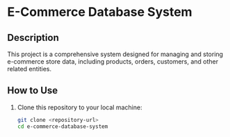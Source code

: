 # E-Commerce Database System

## Description
This project is a comprehensive system designed for managing and storing e-commerce store data, including products, orders, customers, and other related entities.

## How to Use
1. Clone this repository to your local machine:
   ```bash
   git clone <repository-url>
   cd e-commerce-database-system
